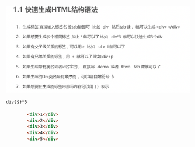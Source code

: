 ![image-20220420204410925](img/emmet语法/image-20220420204410925.png)

```html
div{$}*5

        <div>1</div>
        <div>2</div>
        <div>3</div>
        <div>4</div>
        <div>5</div>
```

